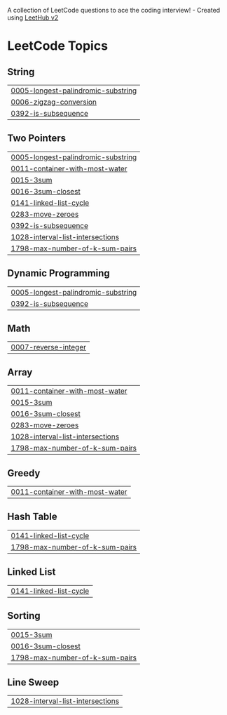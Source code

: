 A collection of LeetCode questions to ace the coding interview! - Created using [LeetHub v2](https://github.com/arunbhardwaj/LeetHub-2.0)
<!---LeetCode Topics Start-->
# LeetCode Topics
## String
|  |
| ------- |
| [0005-longest-palindromic-substring](https://github.com/cold-me/coding-test-practice/tree/master/0005-longest-palindromic-substring) |
| [0006-zigzag-conversion](https://github.com/cold-me/coding-test-practice/tree/master/0006-zigzag-conversion) |
| [0392-is-subsequence](https://github.com/cold-me/coding-test-practice/tree/master/0392-is-subsequence) |
## Two Pointers
|  |
| ------- |
| [0005-longest-palindromic-substring](https://github.com/cold-me/coding-test-practice/tree/master/0005-longest-palindromic-substring) |
| [0011-container-with-most-water](https://github.com/cold-me/coding-test-practice/tree/master/0011-container-with-most-water) |
| [0015-3sum](https://github.com/cold-me/coding-test-practice/tree/master/0015-3sum) |
| [0016-3sum-closest](https://github.com/cold-me/coding-test-practice/tree/master/0016-3sum-closest) |
| [0141-linked-list-cycle](https://github.com/cold-me/coding-test-practice/tree/master/0141-linked-list-cycle) |
| [0283-move-zeroes](https://github.com/cold-me/coding-test-practice/tree/master/0283-move-zeroes) |
| [0392-is-subsequence](https://github.com/cold-me/coding-test-practice/tree/master/0392-is-subsequence) |
| [1028-interval-list-intersections](https://github.com/cold-me/coding-test-practice/tree/master/1028-interval-list-intersections) |
| [1798-max-number-of-k-sum-pairs](https://github.com/cold-me/coding-test-practice/tree/master/1798-max-number-of-k-sum-pairs) |
## Dynamic Programming
|  |
| ------- |
| [0005-longest-palindromic-substring](https://github.com/cold-me/coding-test-practice/tree/master/0005-longest-palindromic-substring) |
| [0392-is-subsequence](https://github.com/cold-me/coding-test-practice/tree/master/0392-is-subsequence) |
## Math
|  |
| ------- |
| [0007-reverse-integer](https://github.com/cold-me/coding-test-practice/tree/master/0007-reverse-integer) |
## Array
|  |
| ------- |
| [0011-container-with-most-water](https://github.com/cold-me/coding-test-practice/tree/master/0011-container-with-most-water) |
| [0015-3sum](https://github.com/cold-me/coding-test-practice/tree/master/0015-3sum) |
| [0016-3sum-closest](https://github.com/cold-me/coding-test-practice/tree/master/0016-3sum-closest) |
| [0283-move-zeroes](https://github.com/cold-me/coding-test-practice/tree/master/0283-move-zeroes) |
| [1028-interval-list-intersections](https://github.com/cold-me/coding-test-practice/tree/master/1028-interval-list-intersections) |
| [1798-max-number-of-k-sum-pairs](https://github.com/cold-me/coding-test-practice/tree/master/1798-max-number-of-k-sum-pairs) |
## Greedy
|  |
| ------- |
| [0011-container-with-most-water](https://github.com/cold-me/coding-test-practice/tree/master/0011-container-with-most-water) |
## Hash Table
|  |
| ------- |
| [0141-linked-list-cycle](https://github.com/cold-me/coding-test-practice/tree/master/0141-linked-list-cycle) |
| [1798-max-number-of-k-sum-pairs](https://github.com/cold-me/coding-test-practice/tree/master/1798-max-number-of-k-sum-pairs) |
## Linked List
|  |
| ------- |
| [0141-linked-list-cycle](https://github.com/cold-me/coding-test-practice/tree/master/0141-linked-list-cycle) |
## Sorting
|  |
| ------- |
| [0015-3sum](https://github.com/cold-me/coding-test-practice/tree/master/0015-3sum) |
| [0016-3sum-closest](https://github.com/cold-me/coding-test-practice/tree/master/0016-3sum-closest) |
| [1798-max-number-of-k-sum-pairs](https://github.com/cold-me/coding-test-practice/tree/master/1798-max-number-of-k-sum-pairs) |
## Line Sweep
|  |
| ------- |
| [1028-interval-list-intersections](https://github.com/cold-me/coding-test-practice/tree/master/1028-interval-list-intersections) |
<!---LeetCode Topics End-->